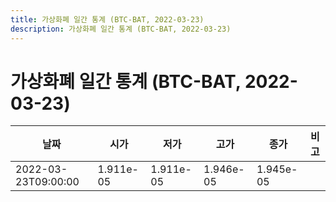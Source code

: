 ```yaml
---
title: 가상화폐 일간 통계 (BTC-BAT, 2022-03-23)
description: 가상화폐 일간 통계 (BTC-BAT, 2022-03-23)
---
```


가상화폐 일간 통계 (BTC-BAT, 2022-03-23)
===

|날짜|시가|저가|고가|종가|비고|
|--|--|--|--|--|--|
|2022-03-23T09:00:00|1.911e-05|1.911e-05|1.946e-05|1.945e-05|    |
